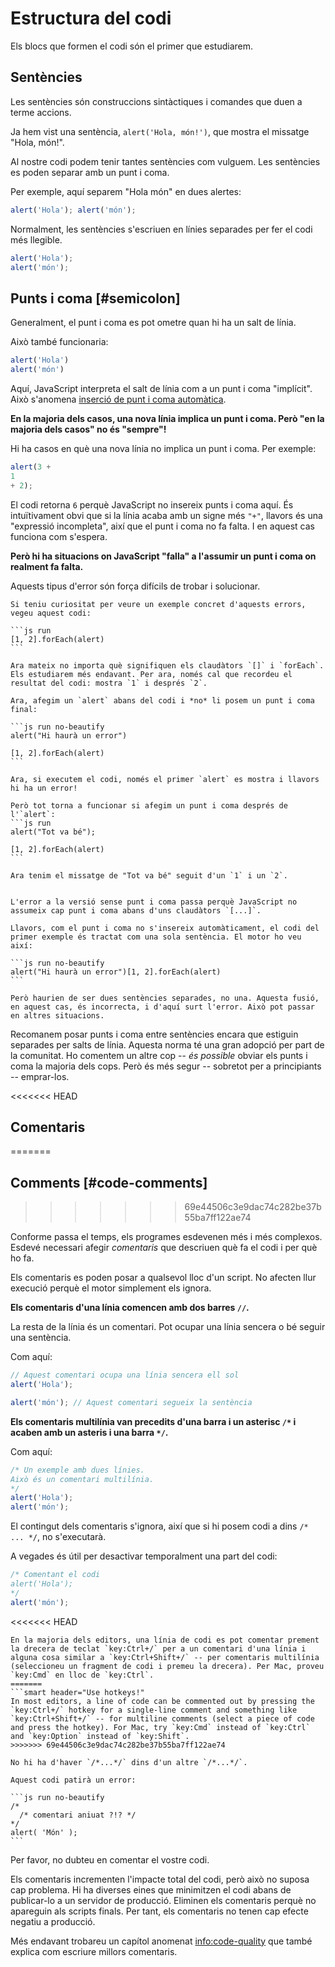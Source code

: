 # Estructura del codi

Els blocs que formen el codi són el primer que estudiarem.

## Sentències

Les sentències són construccions sintàctiques i comandes que duen a terme accions.

Ja hem vist una sentència, `alert('Hola, món!')`, que mostra el missatge "Hola, món!".

Al nostre codi podem tenir tantes sentències com vulguem. Les sentències es poden separar amb un punt i coma.

Per exemple, aquí separem "Hola món" en dues alertes:

```js run no-beautify
alert('Hola'); alert('món');
```

Normalment, les sentències s'escriuen en línies separades per fer el codi més llegible.

```js run no-beautify
alert('Hola');
alert('món');
```

## Punts i coma [#semicolon]

Generalment, el punt i coma es pot ometre quan hi ha un salt de línia.

Això també funcionaria:

```js run no-beautify
alert('Hola')
alert('món')
```

Aquí, JavaScript interpreta el salt de línia com a un punt i coma "implícit". Això s'anomena [inserció de punt i coma automàtica](https://tc39.github.io/ecma262/#sec-automatic-semicolon-insertion).

**En la majoria dels casos, una nova línia implica un punt i coma. Però "en la majoria dels casos" no és "sempre"!**

Hi ha casos en què una nova línia no implica un punt i coma. Per exemple:

```js run no-beautify
alert(3 +
1
+ 2);
```

El codi retorna `6` perquè JavaScript no insereix punts i coma aquí. És intuïtivament obvi que si la línia acaba amb un signe més `"+"`, llavors és una "expressió incompleta", així que el punt i coma no fa falta. I en aquest cas funciona com s'espera.

**Però hi ha situacions on JavaScript "falla" a l'assumir un punt i coma on realment fa falta.**

Aquests tipus d'error són força difícils de trobar i solucionar.

````smart header="Exemple d'error"
Si teniu curiositat per veure un exemple concret d'aquests errors, vegeu aquest codi:

```js run
[1, 2].forEach(alert)
```

Ara mateix no importa què signifiquen els claudàtors `[]` i `forEach`. Els estudiarem més endavant. Per ara, només cal que recordeu el resultat del codi: mostra `1` i després `2`.

Ara, afegim un `alert` abans del codi i *no* li posem un punt i coma final:

```js run no-beautify
alert("Hi haurà un error")

[1, 2].forEach(alert)
```

Ara, si executem el codi, només el primer `alert` es mostra i llavors hi ha un error!

Però tot torna a funcionar si afegim un punt i coma després de l'`alert`:
```js run
alert("Tot va bé");

[1, 2].forEach(alert)  
```

Ara tenim el missatge de "Tot va bé" seguit d'un `1` i un `2`.


L'error a la versió sense punt i coma passa perquè JavaScript no assumeix cap punt i coma abans d'uns claudàtors `[...]`.

Llavors, com el punt i coma no s'insereix automàticament, el codi del primer exemple és tractat com una sola sentència. El motor ho veu així:

```js run no-beautify
alert("Hi haurà un error")[1, 2].forEach(alert)
```

Però haurien de ser dues sentències separades, no una. Aquesta fusió, en aquest cas, és incorrecta, i d'aquí surt l'error. Això pot passar en altres situacions.
````

Recomanem posar punts i coma entre sentències encara que estiguin separades per salts de línia. Aquesta norma té una gran adopció per part de la comunitat. Ho comentem un altre cop -- *és possible* obviar els punts i coma la majoria dels cops. Però és més segur -- sobretot per a principiants -- emprar-los.

<<<<<<< HEAD
## Comentaris
=======
## Comments [#code-comments]
>>>>>>> 69e44506c3e9dac74c282be37b55ba7ff122ae74

Conforme passa el temps, els programes esdevenen més i més complexos. Esdevé necessari afegir *comentaris* que descriuen què fa el codi i per què ho fa.

Els comentaris es poden posar a qualsevol lloc d'un script. No afecten llur execució perquè el motor simplement els ignora.

**Els comentaris d'una línia comencen amb dos barres `//`.**

La resta de la línia és un comentari. Pot ocupar una línia sencera o bé seguir una sentència.

Com aquí:
```js run
// Aquest comentari ocupa una línia sencera ell sol
alert('Hola');

alert('món'); // Aquest comentari segueix la sentència
```

**Els comentaris multilínia van precedits d'una barra i un asterisc <code>/&#42;</code> i acaben amb un asteris i una barra <code>&#42;/</code>.**

Com aquí:

```js run
/* Un exemple amb dues línies.
Això és un comentari multilínia.
*/
alert('Hola');
alert('món');
```

El contingut dels comentaris s'ignora, així que si hi posem codi a dins <code>/&#42; ... &#42;/</code>, no s'executarà.

A vegades és útil per desactivar temporalment una part del codi:

```js run
/* Comentant el codi
alert('Hola');
*/
alert('món');
```

<<<<<<< HEAD
```smart header="Empreu dreceres de teclat!"
En la majoria dels editors, una línia de codi es pot comentar prement la drecera de teclat `key:Ctrl+/` per a un comentari d'una línia i alguna cosa similar a `key:Ctrl+Shift+/` -- per comentaris multilínia (seleccioneu un fragment de codi i premeu la drecera). Per Mac, proveu `key:Cmd` en lloc de `key:Ctrl`.
=======
```smart header="Use hotkeys!"
In most editors, a line of code can be commented out by pressing the `key:Ctrl+/` hotkey for a single-line comment and something like `key:Ctrl+Shift+/` -- for multiline comments (select a piece of code and press the hotkey). For Mac, try `key:Cmd` instead of `key:Ctrl` and `key:Option` instead of `key:Shift`.
>>>>>>> 69e44506c3e9dac74c282be37b55ba7ff122ae74
```

````warn header="No es suporten comentaris aniuats!"
No hi ha d'haver `/*...*/` dins d'un altre `/*...*/`.

Aquest codi patirà un error:

```js run no-beautify
/*
  /* comentari aniuat ?!? */
*/
alert( 'Món' );
```
````

Per favor, no dubteu en comentar el vostre codi.

Els comentaris incrementen l'impacte total del codi, però això no suposa cap problema. Hi ha diverses eines que minimitzen el codi abans de publicar-lo a un servidor de producció. Eliminen els comentaris perquè no apareguin als scripts finals. Per tant, els comentaris no tenen cap efecte negatiu a producció.

Més endavant trobareu un capítol anomenat <info:code-quality> que també explica com escriure millors comentaris.
